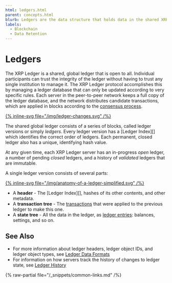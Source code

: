 ```yaml
---
html: ledgers.html
parent: concepts.html
blurb: Ledgers are the data structure that holds data in the shared XRP Ledger network. A chain of ledgers records the history of transactions and state changes.
labels:
  - Blockchain
  - Data Retention
---
```

# Ledgers

The XRP Ledger is a shared, global ledger that is open to all. Individual participants can trust the integrity of the ledger without having to trust any single institution to manage it. The XRP Ledger protocol accomplishes this by managing a ledger database that can only be updated according to very specific rules. Each server in the peer-to-peer network keeps a full copy of the ledger database, and the network distributes candidate transactions, which are applied in blocks according to the [consensus process](../consensus-protocol/index.md).

[{% inline-svg file="/img/ledger-changes.svg" /%}](/img/ledger-changes.svg "Diagram: Each ledger is the result of applying transactions to the previous ledger version.")

The shared global ledger consists of a series of blocks, called ledger versions or simply _ledgers_. Every ledger version has a [Ledger Index][] which identifies the correct order of ledgers. Each permanent, closed ledger also has a unique, identifying hash value.

At any given time, each XRP Ledger server has an in-progress _open_ ledger, a number of pending _closed_ ledgers, and a history of _validated_ ledgers that are immutable.

A single ledger version consists of several parts:

[{% inline-svg file="/img/anatomy-of-a-ledger-simplified.svg" /%}](/img/anatomy-of-a-ledger-simplified.svg "Diagram: A ledger has transactions, a state tree, and a header with the close time and validation info")

* A **header** - The [Ledger Index][], hashes of its other contents, and other metadata.
* A **transaction tree** - The [transactions](../../references/protocol/transactions/index.md) that were applied to the previous ledger to make this one.
* A **state tree** - All the data in the ledger, as [ledger entries](../../references/protocol/ledger-data/ledger-entry-types/index.md): balances, settings, and so on.



## See Also

- For more information about ledger headers, ledger object IDs, and ledger object types, see [Ledger Data Formats](../../references/protocol/ledger-data/index.md)
- For information on how servers track the history of changes to ledger state, see [Ledger History](../networks-and-servers/ledger-history.md)

{% raw-partial file="/_snippets/common-links.md" /%}
